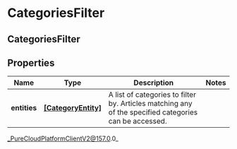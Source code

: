 # CategoriesFilter

## CategoriesFilter

## Properties

|Name | Type | Description | Notes|
|------------ | ------------- | ------------- | -------------|
| **entities** | [**[CategoryEntity]**](CategoryEntity) | A list of categories to filter by. Articles matching any of the specified categories can be accessed. | |



_PureCloudPlatformClientV2@157.0.0_
